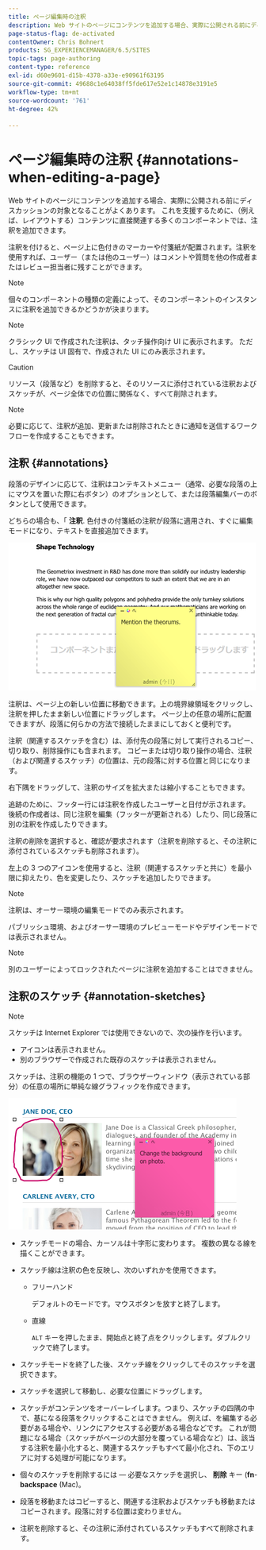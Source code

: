 ```yaml
---
title: ページ編集時の注釈
description: Web サイトのページにコンテンツを追加する場合、実際に公開される前にディスカッションの対象となることがよくあります。 これを支援するために、コンテンツに直接関連する多くのコンポーネントに注釈を追加できます。
page-status-flag: de-activated
contentOwner: Chris Bohnert
products: SG_EXPERIENCEMANAGER/6.5/SITES
topic-tags: page-authoring
content-type: reference
exl-id: d60e9601-d15b-4378-a33e-e90961f63195
source-git-commit: 49688c1e64038ff5fde617e52e1c14878e3191e5
workflow-type: tm+mt
source-wordcount: '761'
ht-degree: 42%

---
```


# ページ編集時の注釈 {#annotations-when-editing-a-page}

Web サイトのページにコンテンツを追加する場合、実際に公開される前にディスカッションの対象となることがよくあります。 これを支援するために、（例えば、レイアウトする）コンテンツに直接関連する多くのコンポーネントでは、注釈を追加できます。

注釈を付けると、ページ上に色付きのマーカーや付箋紙が配置されます。注釈を使用すれば、ユーザー（または他のユーザー）はコメントや質問を他の作成者またはレビュー担当者に残すことができます。

>[!NOTE]
>
>個々のコンポーネントの種類の定義によって、そのコンポーネントのインスタンスに注釈を追加できるかどうかが決まります。

>[!NOTE]
>
>クラシック UI で作成された注釈は、タッチ操作向け UI に表示されます。 ただし、スケッチは UI 固有で、作成された UI にのみ表示されます。

>[!CAUTION]
>
>リソース（段落など）を削除すると、そのリソースに添付されている注釈およびスケッチが、ページ全体での位置に関係なく、すべて削除されます。

>[!NOTE]
>
>必要に応じて、注釈が追加、更新または削除されたときに通知を送信するワークフローを作成することもできます。

## 注釈 {#annotations}

段落のデザインに応じて、注釈はコンテキストメニュー（通常、必要な段落の上にマウスを置いた際に右ボタン）のオプションとして、または段落編集バーのボタンとして使用できます。

どちらの場合も、「 **注釈**. 色付きの付箋紙の注釈が段落に適用され、すぐに編集モードになり、テキストを直接追加できます。

![chlimage_1-137](assets/chlimage_1-137.png)

注釈は、ページ上の新しい位置に移動できます。上の境界線領域をクリックし、注釈を押したまま新しい位置にドラッグします。 ページ上の任意の場所に配置できますが、段落に何らかの方法で接続したままにしておくと便利です。

注釈（関連するスケッチを含む）は、添付先の段落に対して実行されるコピー、切り取り、削除操作にも含まれます。 コピーまたは切り取り操作の場合、注釈（および関連するスケッチ）の位置は、元の段落に対する位置と同じになります。

右下隅をドラッグして、注釈のサイズを拡大または縮小することもできます。

追跡のために、フッター行には注釈を作成したユーザーと日付が示されます。 後続の作成者は、同じ注釈を編集（フッターが更新される）したり、同じ段落に別の注釈を作成したりできます。

注釈の削除を選択すると、確認が要求されます（注釈を削除すると、その注釈に添付されているスケッチも削除されます）。

左上の 3 つのアイコンを使用すると、注釈（関連するスケッチと共に）を最小限に抑えたり、色を変更したり、スケッチを追加したりできます。

>[!NOTE]
>
>注釈は、オーサー環境の編集モードでのみ表示されます。
>
>パブリッシュ環境、およびオーサー環境のプレビューモードやデザインモードでは表示されません。

>[!NOTE]
>
>別のユーザーによってロックされたページに注釈を追加することはできません。

## 注釈のスケッチ {#annotation-sketches}

>[!NOTE]
>
>スケッチは Internet Explorer では使用できないので、次の操作を行います。
>
>* アイコンは表示されません。
>* 別のブラウザーで作成された既存のスケッチは表示されません。
>

スケッチは、注釈の機能の 1 つで、ブラウザーウィンドウ（表示されている部分）の任意の場所に単純な線グラフィックを作成できます。

![chlimage_1-138](assets/chlimage_1-138.png)

* スケッチモードの場合、カーソルは十字形に変わります。 複数の異なる線を描くことができます。
* スケッチ線は注釈の色を反映し、次のいずれかを使用できます。

   * フリーハンド

     デフォルトのモードです。マウスボタンを放すと終了します。

   * 直線

     `ALT` キーを押したまま、開始点と終了点をクリックします。ダブルクリックで終了します。

* スケッチモードを終了した後、スケッチ線をクリックしてそのスケッチを選択できます。
* スケッチを選択して移動し、必要な位置にドラッグします。
* スケッチがコンテンツをオーバーレイします。つまり、スケッチの四隅の中で、基になる段落をクリックすることはできません。 例えば、を編集する必要がある場合や、リンクにアクセスする必要がある場合などです。 これが問題になる場合（スケッチがページの大部分を覆っている場合など）は、該当する注釈を最小化すると、関連するスケッチもすべて最小化され、下のエリアに対する処理が可能になります。
* 個々のスケッチを削除するには — 必要なスケッチを選択し、 **削除** キー (**fn**-**backspace** (Mac)。

* 段落を移動またはコピーすると、関連する注釈およびスケッチも移動またはコピーされます。段落に対する位置は変わりません。
* 注釈を削除すると、その注釈に添付されているスケッチもすべて削除されます。
